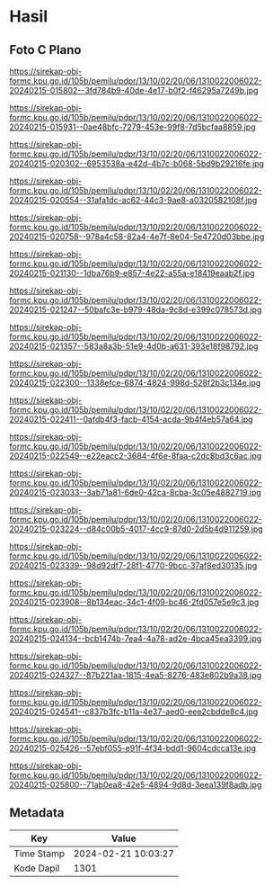 # Hasil

## Foto C Plano

https://sirekap-obj-formc.kpu.go.id/105b/pemilu/pdpr/13/10/02/20/06/1310022006022-20240215-015802--3fd784b9-40de-4e17-b0f2-f46295a7249b.jpg

https://sirekap-obj-formc.kpu.go.id/105b/pemilu/pdpr/13/10/02/20/06/1310022006022-20240215-015931--0ae48bfc-7279-453e-99f8-7d5bcfaa8859.jpg

https://sirekap-obj-formc.kpu.go.id/105b/pemilu/pdpr/13/10/02/20/06/1310022006022-20240215-020302--6953538a-e42d-4b7c-b068-5bd9b29216fe.jpg

https://sirekap-obj-formc.kpu.go.id/105b/pemilu/pdpr/13/10/02/20/06/1310022006022-20240215-020554--31afa1dc-ac62-44c3-9ae8-a0320582108f.jpg

https://sirekap-obj-formc.kpu.go.id/105b/pemilu/pdpr/13/10/02/20/06/1310022006022-20240215-020758--978a4c58-82a4-4e7f-8e04-5e4720d03bbe.jpg

https://sirekap-obj-formc.kpu.go.id/105b/pemilu/pdpr/13/10/02/20/06/1310022006022-20240215-021130--1dba76b9-e857-4e22-a55a-e18419eaab2f.jpg

https://sirekap-obj-formc.kpu.go.id/105b/pemilu/pdpr/13/10/02/20/06/1310022006022-20240215-021247--50bafc3e-b979-48da-9c8d-e399c078573d.jpg

https://sirekap-obj-formc.kpu.go.id/105b/pemilu/pdpr/13/10/02/20/06/1310022006022-20240215-021357--583a8a3b-51e9-4d0b-a631-393e18f98792.jpg

https://sirekap-obj-formc.kpu.go.id/105b/pemilu/pdpr/13/10/02/20/06/1310022006022-20240215-022300--1338efce-6874-4824-998d-528f2b3c134e.jpg

https://sirekap-obj-formc.kpu.go.id/105b/pemilu/pdpr/13/10/02/20/06/1310022006022-20240215-022411--0afdb4f3-facb-4154-acda-9b4f4eb57a64.jpg

https://sirekap-obj-formc.kpu.go.id/105b/pemilu/pdpr/13/10/02/20/06/1310022006022-20240215-022549--e22eacc2-3684-4f6e-8faa-c2dc8bd3c6ac.jpg

https://sirekap-obj-formc.kpu.go.id/105b/pemilu/pdpr/13/10/02/20/06/1310022006022-20240215-023033--3ab71a81-6de0-42ca-8cba-3c05e4882719.jpg

https://sirekap-obj-formc.kpu.go.id/105b/pemilu/pdpr/13/10/02/20/06/1310022006022-20240215-023224--d84c00b5-4017-4cc9-87d0-2d5b4d911259.jpg

https://sirekap-obj-formc.kpu.go.id/105b/pemilu/pdpr/13/10/02/20/06/1310022006022-20240215-023339--98d92df7-28f1-4770-9bcc-37af8ed30135.jpg

https://sirekap-obj-formc.kpu.go.id/105b/pemilu/pdpr/13/10/02/20/06/1310022006022-20240215-023908--8b134eac-34c1-4f09-bc46-2fd057e5e9c3.jpg

https://sirekap-obj-formc.kpu.go.id/105b/pemilu/pdpr/13/10/02/20/06/1310022006022-20240215-024134--bcb1474b-7ea4-4a78-ad2e-4bca45ea3399.jpg

https://sirekap-obj-formc.kpu.go.id/105b/pemilu/pdpr/13/10/02/20/06/1310022006022-20240215-024327--87b221aa-1815-4ea5-8276-483e802b9a38.jpg

https://sirekap-obj-formc.kpu.go.id/105b/pemilu/pdpr/13/10/02/20/06/1310022006022-20240215-024541--c837b3fc-b11a-4e37-aed0-eee2cbdde8c4.jpg

https://sirekap-obj-formc.kpu.go.id/105b/pemilu/pdpr/13/10/02/20/06/1310022006022-20240215-025426--57ebf055-e91f-4f34-bdd1-9604cdcca13e.jpg

https://sirekap-obj-formc.kpu.go.id/105b/pemilu/pdpr/13/10/02/20/06/1310022006022-20240215-025800--71ab0ea8-42e5-4894-9d8d-3eea139f8adb.jpg


## Metadata

| Key        | Value               |
| ---------- | ------------------- |
| Time Stamp | 2024-02-21 10:03:27 |
| Kode Dapil | 1301                |



